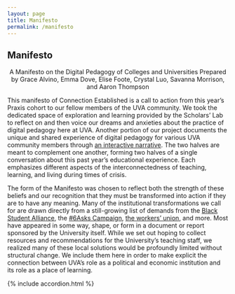 ```yaml
---
layout: page
title: Manifesto
permalink: /manifesto
---
```

## Manifesto

<div align="center">A Manifesto on the Digital Pedagogy of Colleges and Universities
Prepared by Grace Alvino, Emma Dove, Elise Foote, Crystal Luo, Savanna Morrison, and Aaron Thompson</div>

<p>This manifesto of Connection Established is a call to action from this year’s Praxis cohort to our fellow members of the UVA community. We took the dedicated space of exploration and learning provided by the Scholars’ Lab to reflect on and then voice our dreams and anxieties about the practice of digital pedagogy here at UVA. Another portion of our project documents the unique and shared experience of digital pedagogy for various UVA community members through <a href="/story">an interactive narrative</a>. The two halves are meant to complement one another, forming two halves of a single conversation about this past year’s educational experience. Each emphasizes different aspects of the interconnectedness of teaching, learning, and living during times of crisis.</p> 
<p>The form of the Manifesto was chosen to reflect both the strength of these beliefs and our recognition that they must be transformed into action if they are to have any meaning. Many of the institutional transformations we call for are drawn directly from a still-growing list of demands from the <a href="https://twitter.com/BSAatUVA/status/1267496865601290241?s=20">Black Student Alliance</a>, the <a href="https://docs.google.com/document/d/1qrFAM_DYhfJtHwj_B5Kf_P7fhmz25V7dUygXq_cZPkc/edit">#6Asks Campaign</a>, <a href="https://ucwva.org">the workers’ union</a>, and more. Most have appeared in some way, shape, or form in a document or report sponsored by the University itself. While we set out hoping to collect resources and recommendations for the University’s teaching staff, we realized many of these local solutions would be profoundly limited without structural change. We include them here in order to make explicit the connection between UVA’s role as a political and economic institution and its role as a place of learning.</p>

<!-- 

<script>
    // load json from session storage and parse json object 
    var deathSpan = document.getElementById('covidDeaths'); 
    var CovidData = JSON.parse(sessionStorage.getItem('CovidData')); 
    // get totalDeaths count and turn into 123,456 format
    var totalDeaths = CovidData[0].totalDeaths.toLocaleString(); 
    deathSpan.replaceWith(totalDeaths); 
</script> 
--> 
<script>
$(document).ready(function() {
$(function () {
    var $accordionSection = $(window.location.hash);
    console.log($accordionSection);
    if ($accordionSection.length > 0) {
       $(window).scrollTop($(window.location.hash).offset().top);
       $accordionSection.prop('checked', true);
    }
});
});
</script>
{% include accordion.html %}
